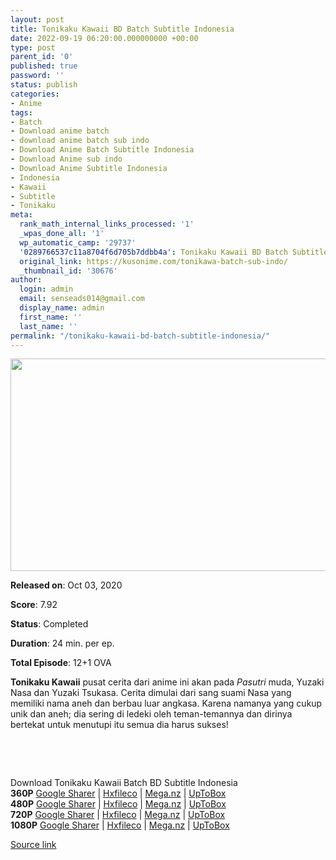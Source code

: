```yaml
---
layout: post
title: Tonikaku Kawaii BD Batch Subtitle Indonesia
date: 2022-09-19 06:20:00.000000000 +00:00
type: post
parent_id: '0'
published: true
password: ''
status: publish
categories:
- Anime
tags:
- Batch
- Download anime batch
- download anime batch sub indo
- Download Anime Batch Subtitle Indonesia
- Download Anime sub indo
- Download Anime Subtitle Indonesia
- Indonesia
- Kawaii
- Subtitle
- Tonikaku
meta:
  rank_math_internal_links_processed: '1'
  _wpas_done_all: '1'
  wp_automatic_camp: '29737'
  '0289766537c11a8704f6d705b7ddbb4a': Tonikaku Kawaii BD Batch Subtitle Indonesia
  original_link: https://kusonime.com/tonikawa-batch-sub-indo/
  _thumbnail_id: '30676'
author:
  login: admin
  email: senseads014@gmail.com
  display_name: admin
  first_name: ''
  last_name: ''
permalink: "/tonikaku-kawaii-bd-batch-subtitle-indonesia/"
---
```

<p><img width="566" height="340" src="{{ site.baseurl }}/assets/2022/09/Tonikaku-Kawaii-566x340.jpg" class="attachment-thumb-large size-thumb-large wp-post-image" alt="" loading="lazy" title="Tonikaku Kawaii BD Batch Subtitle Indonesia" srcset="https://kusonime.com/wp-content/uploads/2020/11/Tonikaku-Kawaii-566x340.jpg 566w, https://kusonime.com/wp-content/uploads/2020/11/Tonikaku-Kawaii-300x180.jpg 300w, https://kusonime.com/wp-content/uploads/2020/11/Tonikaku-Kawaii-768x462.jpg 768w, https://kusonime.com/wp-content/uploads/2020/11/Tonikaku-Kawaii-520x313.jpg 520w, https://kusonime.com/wp-content/uploads/2020/11/Tonikaku-Kawaii.jpg 1000w" sizes="(max-width: 566px) 100vw, 566px" />
<p><b>Released on</b>: Oct 03, 2020</p>
<p>
<p><b>Score</b>: 7.92</p>
<p>
<p><b>Status</b>: Completed</p>
<p>
<p><b>Duration</b>: 24 min. per ep.</p>
<p>
<p><b>Total Episode</b>: 12+1 OVA</p>
<p>
<p><strong>Tonikaku Kawaii</strong> pusat cerita dari anime ini akan pada <em>Pasutri </em>muda, Yuzaki Nasa dan Yuzaki Tsukasa. Cerita dimulai dari sang suami Nasa yang memiliki nama aneh dan berbau luar angkasa. Karena namanya yang cukup unik dan aneh; dia sering di ledeki oleh teman-temannya dan dirinya bertekat untuk menutupi itu semua dia harus sukses!</p>
<p>
<p> </p>
<p>
<p> </p>
<p>
<div class="smokeddl">
<div class="smokettl">Download Tonikaku Kawaii Batch BD Subtitle Indonesia</div>
<div class="smokeurl"><strong>360P</strong> <a href="https://acefile.co/f/41765817/kusonime-bojoku-luwih-ayu-bd-360p-rar" target="_blank" rel="noopener">Google Sharer</a> | <a href="https://hxfile.co/2u5pdv5n5bhq" target="_blank" rel="noopener">Hxfileco</a> | <a href="https://mega.nz/file/z4RwmTYI#7rD6hU9H_1qHmAE84WriJm1cd2GO_9WmVW5OUpoLdCo" target="_blank" rel="noopener">Mega.nz</a> | <a href="https://uptobox.com/al0a0ohr4j7e" target="_blank" rel="noopener">UpToBox</a></div>
<div class="smokeurl"><strong>480P</strong> <a href="https://acefile.co/f/41765820/kusonime-bojoku-luwih-ayu-bd-480p-rar" target="_blank" rel="noopener">Google Sharer</a> | <a href="https://hxfile.co/25gv8qaohrip" target="_blank" rel="noopener">Hxfileco</a> | <a href="https://mega.nz/file/ToAGxR7B#VYuO5z6Q4CWjQ--F4h_tZsI3MbAgrsTnXUiXkkhHr1U" target="_blank" rel="noopener">Mega.nz</a> | <a href="https://uptobox.com/k5jyrnnsucnm" target="_blank" rel="noopener">UpToBox</a></div>
<div class="smokeurl"><strong>720P</strong> <a href="https://acefile.co/f/41765825/kusonime-bojoku-luwih-ayu-bd-720p-rar" target="_blank" rel="noopener">Google Sharer</a> | <a href="https://hxfile.co/n7k276cfiaxj" target="_blank" rel="noopener">Hxfileco</a> | <a href="https://mega.nz/file/X0BUSZZR#_wxCM-8wcCpvHgXF4ml635U8O3-gHXuIBd4zAv46Hus" target="_blank" rel="noopener">Mega.nz</a> | <a href="https://uptobox.com/kwhsxgfyp3ah" target="_blank" rel="noopener">UpToBox</a></div>
<div class="smokeurl"><strong>1080P</strong> <a href="https://acefile.co/f/41765829/kusonime-bojoku-luwih-ayu-bd-1080p-rar" target="_blank" rel="noopener">Google Sharer</a> | <a href="https://hxfile.co/d0647t8720zz" target="_blank" rel="noopener">Hxfileco</a> | <a href="https://mega.nz/file/i8Rm1JSZ#7jJw66jm3F7enuLfPJLXldHMqc8i9sApZOSEut5RQfc" target="_blank" rel="noopener">Mega.nz</a> | <a href="https://uptobox.com/s3jyx69fx6oy" target="_blank" rel="noopener">UpToBox</a></div>
</div>
<p><a href="https://kusonime.com/tonikawa-batch-sub-indo/">Source link </a></p>
